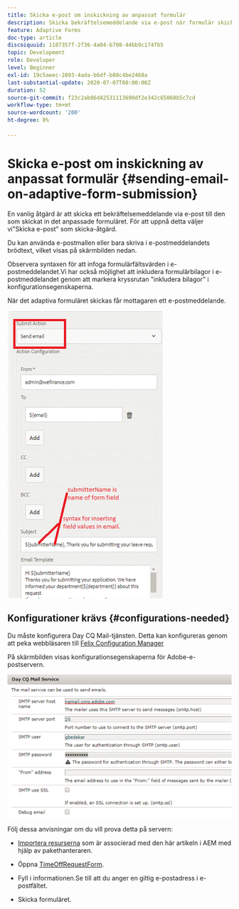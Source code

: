 ```yaml
---
title: Skicka e-post om inskickning av anpassat formulär
description: Skicka bekräftelsemeddelande via e-post när formulär skickas in på ett adaptivt sätt med skicka-e-postkomponenten
feature: Adaptive Forms
doc-type: article
discoiquuid: 1187357f-2f36-4a04-b708-44bb9c174fb5
topic: Development
role: Developer
level: Beginner
exl-id: 19c5aeec-2893-4ada-b6df-b80c4be2468a
last-substantial-update: 2020-07-07T00:00:00Z
duration: 52
source-git-commit: f23c2ab86d42531113690df2e342c65060b5c7cd
workflow-type: tm+mt
source-wordcount: '200'
ht-degree: 0%

---
```


# Skicka e-post om inskickning av anpassat formulär {#sending-email-on-adaptive-form-submission}

En vanlig åtgärd är att skicka ett bekräftelsemeddelande via e-post till den som skickat in det anpassade formuläret. För att uppnå detta väljer vi&quot;Skicka e-post&quot; som skicka-åtgärd.

Du kan använda e-postmallen eller bara skriva i e-postmeddelandets brödtext, vilket visas på skärmbilden nedan.

Observera syntaxen för att infoga formulärfältsvärden i e-postmeddelandet.Vi har också möjlighet att inkludera formulärbilagor i e-postmeddelandet genom att markera kryssrutan &quot;inkludera bilagor&quot; i konfigurationsegenskaperna.

När det adaptiva formuläret skickas får mottagaren ett e-postmeddelande.

![SendEmail](assets/sendemailaction.gif)

## Konfigurationer krävs {#configurations-needed}

Du måste konfigurera Day CQ Mail-tjänsten. Detta kan konfigureras genom att peka webbläsaren till [Felix Configuration Manager](http://localhost:4502/system/console/configMgr)

På skärmbilden visas konfigurationsegenskaperna för Adobe-e-postservern.

![mailservice](assets/mailservice.png)

Följ dessa anvisningar om du vill prova detta på servern:

* [Importera resurserna](assets/timeoffrequest.zip) som är associerad med den här artikeln i AEM med hjälp av pakethanteraren.

* Öppna [TimeOffRequestForm](http://localhost:4502/content/dam/formsanddocuments/helpx/timeoffrequestform/jcr:content?wcmmode=disabled).

* Fyll i informationen.Se till att du anger en giltig e-postadress i e-postfältet.

* Skicka formuläret.
